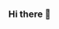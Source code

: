 ### Hi there 👋

<!--
**GiampaoloMart/GiampaoloMart** is a ✨ _special_ ✨ repository because its `README.md` (this file) appears on your GitHub profile.




👋 Hi! I'm Giampaolo Martiniello, a bioinformatician passionate about decoding the secrets of life with data.

🧬 I work with R, Python, Bash, Linux, MATLAB, and MySQL to study and analyze all facets of omics sciences. My journey involves exploring the intersection of technology and biology.

💻 On GitHub, you'll find my projects showcasing my love for data-driven insights, machine learning techniques, and the fascinating world of omics.

🚀 Currently diving into deep learning and AI, my goal is to contribute to the next frontier of computational biology.

📚 Let's collaborate and unravel the mysteries together
